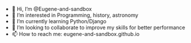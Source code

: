 - 👋 Hi, I’m @Eugene-and-sandbox
- 👀 I’m interested in Programming, history, astronomy
- 🌱 I’m currently learning Python/Django
- 💞️ I’m looking to collaborate to improve my skills for better performance
- 📫 How to reach me: eugene-and-sandbox.github.io

<!---
Eugene-and-sandbox/Eugene-and-sandbox is a ✨ special ✨ repository because its `README.md` (this file) appears on your GitHub profile.
You can click the Preview link to take a look at your changes.
--->
